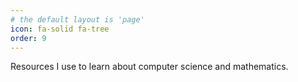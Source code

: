 ```yaml
---
# the default layout is 'page'
icon: fa-solid fa-tree
order: 9
---
```

Resources I use to learn about computer science and mathematics.